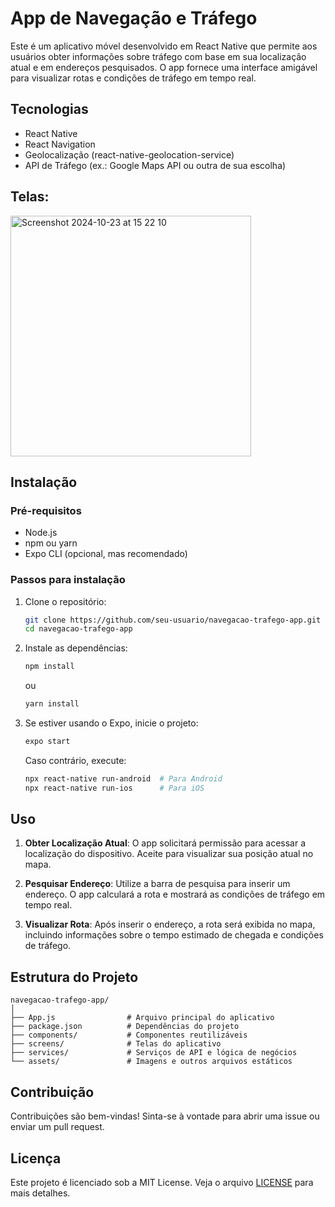
# App de Navegação e Tráfego

Este é um aplicativo móvel desenvolvido em React Native que permite aos usuários obter informações sobre tráfego com base em sua localização atual e em endereços pesquisados. O app fornece uma interface amigável para visualizar rotas e condições de tráfego em tempo real.

## Tecnologias

- React Native
- React Navigation
- Geolocalização (react-native-geolocation-service)
- API de Tráfego (ex.: Google Maps API ou outra de sua escolha)

## Telas:


<div style="display: flex; align-items: center;">
  <img width="385" alt="Screenshot 2024-10-23 at 15 22 10" src="https://github.com/user-attachments/assets/3b188eb4-2c61-4a17-8c98-4b087b52bcf5">
</div>

## Instalação

### Pré-requisitos

- Node.js
- npm ou yarn
- Expo CLI (opcional, mas recomendado)

### Passos para instalação

1. Clone o repositório:

   ```bash
   git clone https://github.com/seu-usuario/navegacao-trafego-app.git
   cd navegacao-trafego-app
   ```

2. Instale as dependências:

   ```bash
   npm install
   ```

   ou

   ```bash
   yarn install
   ```

3. Se estiver usando o Expo, inicie o projeto:

   ```bash
   expo start
   ```

   Caso contrário, execute:

   ```bash
   npx react-native run-android  # Para Android
   npx react-native run-ios      # Para iOS
   ```

## Uso

1. **Obter Localização Atual**: O app solicitará permissão para acessar a localização do dispositivo. Aceite para visualizar sua posição atual no mapa.

2. **Pesquisar Endereço**: Utilize a barra de pesquisa para inserir um endereço. O app calculará a rota e mostrará as condições de tráfego em tempo real.

3. **Visualizar Rota**: Após inserir o endereço, a rota será exibida no mapa, incluindo informações sobre o tempo estimado de chegada e condições de tráfego.

## Estrutura do Projeto

```
navegacao-trafego-app/
│
├── App.js                # Arquivo principal do aplicativo
├── package.json          # Dependências do projeto
├── components/           # Componentes reutilizáveis
├── screens/              # Telas do aplicativo
├── services/             # Serviços de API e lógica de negócios
└── assets/               # Imagens e outros arquivos estáticos
```

## Contribuição

Contribuições são bem-vindas! Sinta-se à vontade para abrir uma issue ou enviar um pull request.

## Licença

Este projeto é licenciado sob a MIT License. Veja o arquivo [LICENSE](LICENSE) para mais detalhes.
